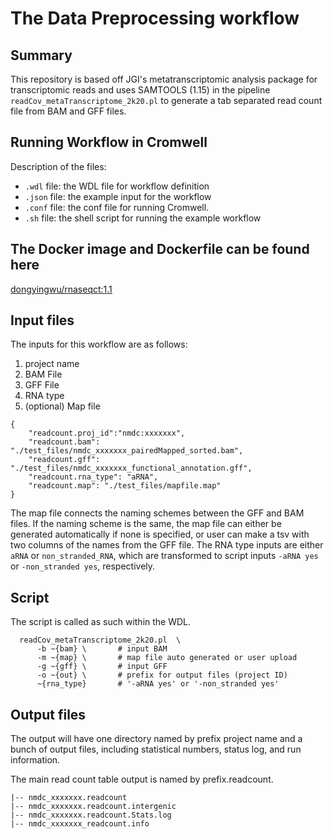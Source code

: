 # The Data Preprocessing workflow

## Summary
This repository is based off JGI's metatranscriptomic analysis package for transcriptomic reads and uses SAMTOOLS (1.15) in the pipeline `readCov_metaTranscriptome_2k20.pl` to generate a tab separated read count file from BAM and GFF files. 

## Running Workflow in Cromwell

Description of the files:
 - `.wdl` file: the WDL file for workflow definition
 - `.json` file: the example input for the workflow
 - `.conf` file: the conf file for running Cromwell.
 - `.sh` file: the shell script for running the example workflow


## The Docker image and Dockerfile can be found here

[dongyingwu/rnaseqct:1.1](https://hub.docker.com/r/dongyingwu/rnaseqct/)


## Input files

The inputs for this workflow are as follows:

1. project name 
2. BAM File 
3. GFF File
4. RNA type
5. (optional) Map file

```
{
    "readcount.proj_id":"nmdc:xxxxxxx",
    "readcount.bam": "./test_files/nmdc_xxxxxxx_pairedMapped_sorted.bam",
    "readcount.gff": "./test_files/nmdc_xxxxxxx_functional_annotation.gff",
    "readcount.rna_type": "aRNA",
    "readcount.map": "./test_files/mapfile.map"
}
```

The map file connects the naming schemes between the GFF and BAM files. If the naming scheme is the same, the map file can either be generated automatically if none is specified, or user can make a tsv with two columns of the names from the GFF file. The RNA type inputs are either `aRNA` or `non_stranded_RNA`, which are transformed to script inputs `-aRNA yes` or `-non_stranded yes`, respectively.

## Script

The script is called as such within the WDL.

```
  readCov_metaTranscriptome_2k20.pl  \
      -b ~{bam} \       # input BAM
      -m ~{map} \       # map file auto generated or user upload
      -g ~{gff} \       # input GFF
      -o ~{out} \       # prefix for output files (project ID)
      ~{rna_type}       # '-aRNA yes' or '-non_stranded yes'
```

## Output files

The output will have one directory named by prefix project name and a bunch of output files, including statistical numbers, status log, and run information. 

The main read count table output is named by prefix.readcount. 

```
|-- nmdc_xxxxxxx.readcount
|-- nmdc_xxxxxxx.readcount.intergenic
|-- nmdc_xxxxxxx.readcount.Stats.log
|-- nmdc_xxxxxxx_readcount.info
```